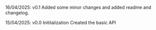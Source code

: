 16/04/2025:
v0.1
Added some minor changes and added readme and changelog.

15/04/2025:
v0.0 Initilalization
Created the basic API